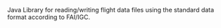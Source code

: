 Java Library for reading/writing flight data files using the standard data format according to FAI/IGC.